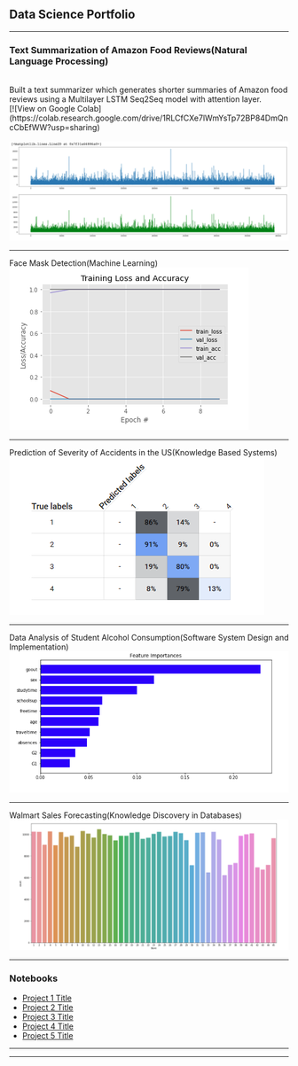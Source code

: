 ## Data Science Portfolio

---
### Text Summarization of Amazon Food Reviews(Natural Language Processing)
<br>
Built a text summarizer which generates shorter summaries of Amazon food reviews using a Multilayer LSTM Seq2Seq model with attention layer.
<br>
[![View on Google Colab](https://colab.research.google.com/drive/1RLCfCXe7lWmYsTp72BP84DmQncCbEfWW?usp=sharing)
<br><br>
<img src = "images/Image1.png">

---
Face Mask Detection(Machine Learning)
<img src="images/Image2.png"/>

---
Prediction of Severity of Accidents in the US(Knowledge Based Systems)
<img src="images/Image3.png"/>

---
Data Analysis of Student Alcohol Consumption(Software System Design and Implementation)
<img src="images/Image4.png"/>

---
Walmart Sales Forecasting(Knowledge Discovery in Databases)
<img src="images/Image5.png"/>

---

### Notebooks

- [Project 1 Title](http://example.com/)
- [Project 2 Title](http://example.com/)
- [Project 3 Title](http://example.com/)
- [Project 4 Title](http://example.com/)
- [Project 5 Title](http://example.com/)

---




---
<!-- Remove above link if you don't want to attibute -->
